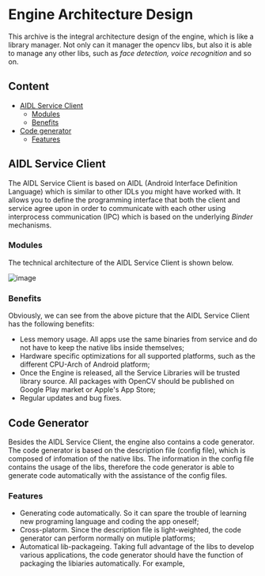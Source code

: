 Engine Architecture Design
============================
This archive is the integral architecture design of the engine, which is like a library manager. Not only can it manager the opencv libs, but also it is able to manage any other libs, such as *face detection, voice recognition* and so on. 

## Content

* [AIDL Service Client](#aidl-service-client)
  * [Modules](#modules)
  * [Benefits](#benefits)
* [Code generator](#code-generator)
  * [Features](#features)

## AIDL Service Client
The AIDL Service Client is based on AIDL (Android Interface Definition Language) which is similar to other IDLs you might have worked with. It allows you to define the programming interface that both the client and service agree upon in order to communicate with each other using interprocess communication (IPC) which is based on the underlying *Binder* mechanisms.

### Modules
The technical architecture of the AIDL Service Client is shown below.

![image](https://github.com/lijiansong/OpenCV-Manager-Engine/blob/master/screenshot/arch.png)

### Benefits
Obviously, we can see from the above picture that the AIDL Service Client has the following benefits:
- Less memory usage. All apps use the same binaries from service and do not have to keep the native libs inside themselves;
- Hardware specific optimizations for all supported platforms, such as the different CPU-Arch of Android platform;
- Once the Engine is released, all the Service Libraries will be trusted library source. All packages with OpenCV should be published on Google Play market or Apple's App Store;
- Regular updates and bug fixes.

## Code Generator
Besides the AIDL Service Client, the engine also contains a code generator. The code generator is based on the description file (config file), which is composed of infomation of the native libs. The information in the config file contains the usage of the libs, therefore the code generator is able to generate code automatically with the assistance of the config files. 

### Features
- Generating code automatically. So it can spare the trouble of learning new programing language and coding the app oneself;
- Cross-platorm. Since the description file is light-weighted, the code generator can perform normally on mutiple platforms;
- Automatical lib-packageing. Taking full advantage of the libs to develop various applications, the code generator should have the function of packaging the libiaries automatically. For example, 
